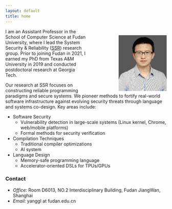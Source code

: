 ```yaml
---
layout: default
title: home
---
```



<img width="150px"  style="float:right; margin-left:100px;margin-top:20px;" src="./pictures/self.jpg">


I am an Assistant Professor in the School of Computer Science at Fudan University, where I lead the System Security & Reliability ([SSR](https://gitee.com/fudan-csr)) research group. Prior to joining Fudan in 2021, I earned my PhD from Texas A&M University in 2019 and conducted postdoctoral research at Georgia Tech.

Our research at SSR focuses on constructing reliable programming paradigms and secure systems. We pioneer methods to fortify real-world software infrastructure against evolving security threats through language and systems co-design. Key areas include:

- Software Security
   - Vulnerability detection in large-scale systems (Linux kernel, Chrome, web/mobile platforms)
   - Formal methods for security verification
- Compilation Techniques
   - Traditional compiler optimizations
   - AI system
- Language Design
   - Memory-safe programming language
   - Accelerator-oriented DSLs for TPUs/GPUs

### Contact

- <em>Office:</em> Room D6013, NO.2 Interdisciplinary Building, Fudan JiangWan, Shanghai
- <em>Email:</em> yanggl at fudan.edu.cn




